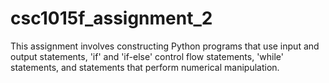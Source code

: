 # csc1015f_assignment_2
This assignment involves constructing Python programs that use input and output statements, 'if' and 'if-else' control flow statements, 'while' statements, and statements that perform numerical manipulation.
